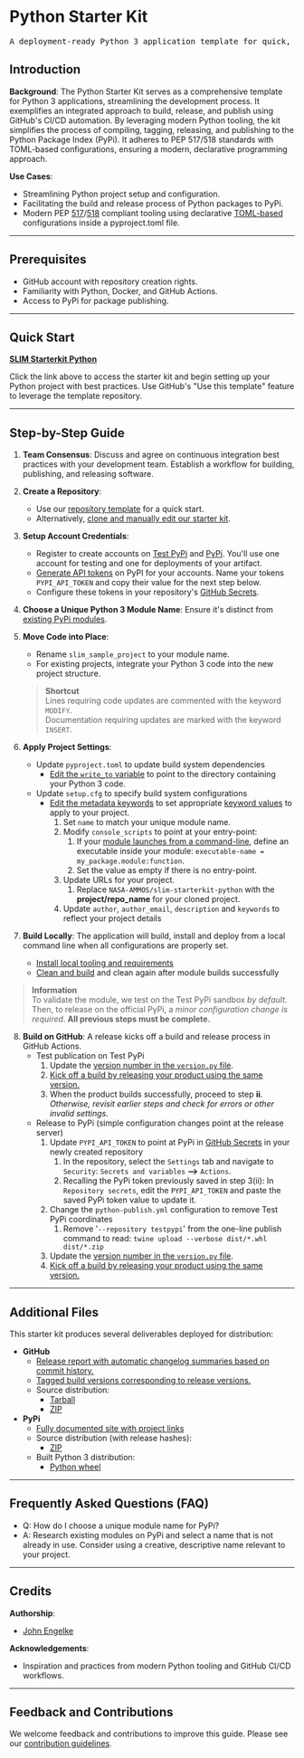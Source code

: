 # Python Starter Kit

<pre align="center">A deployment-ready Python 3 application template for quick, standards-based project setup.</pre>

## Introduction

**Background**: The Python Starter Kit serves as a comprehensive template for Python 3 applications, streamlining the development process. It exemplifies an integrated approach to build, release, and publish using GitHub's CI/CD automation. By leveraging modern Python tooling, the kit simplifies the process of compiling, tagging, releasing, and publishing to the Python Package Index (PyPi). It adheres to PEP 517/518 standards with TOML-based configurations, ensuring a modern, declarative programming approach.

**Use Cases**:
- Streamlining Python project setup and configuration.
- Facilitating the build and release process of Python packages to PyPi.
- Modern PEP [517](https://peps.python.org/pep-0517/)/[518](https://peps.python.org/pep-0518/) compliant tooling using declarative [TOML-based](https://toml.io/en/) configurations inside a pyproject.toml file.

---

## Prerequisites

* GitHub account with repository creation rights.
* Familiarity with Python, Docker, and GitHub Actions.
* Access to PyPi for package publishing.

---

## Quick Start

**[SLIM Starterkit Python](https://github.com/NASA-AMMOS/slim-starterkit-python)**

Click the link above to access the starter kit and begin setting up your Python project with best practices. Use GitHub's "Use this template" feature to leverage the template repository. 

---

## Step-by-Step Guide

1. **Team Consensus**: Discuss and agree on continuous integration best practices with your development team. Establish a workflow for building, publishing, and releasing software.

2. **Create a Repository**:
   - Use our [repository template](https://github.com/NASA-AMMOS/slim-starterkit-python/generate) for a quick start.
   - Alternatively, [clone and manually edit our starter kit](https://github.com/NASA-AMMOS/slim-starterkit-python).

3. **Setup Account Credentials**:
   - Register to create accounts on [Test PyPi](https://test.pypi.org/account/register/) and [PyPi](https://pypi.org/account/register/). You'll use one account for testing and one for deployments of your artifact.
   - [Generate API tokens](https://pypi.org/help/#apitoken) on PyPI for your accounts. Name your tokens `PYPI_API_TOKEN` and copy their value for the next step below.
   - Configure these tokens in your repository's [GitHub Secrets](https://docs.github.com/en/actions/security-guides/encrypted-secrets?tool=webui#creating-encrypted-secrets-for-a-repository).

4. **Choose a Unique Python 3 Module Name**: Ensure it's distinct from [existing PyPi modules](https://pypi.org/search/?q=).

5. **Move Code into Place**:
   - Rename `slim_sample_project` to your module name.
   - For existing projects, integrate your Python 3 code into the new project structure.
   > **Shortcut**  
   Lines requiring code updates are commented with the keyword `MODIFY`.  
   > Documentation requiring updates are marked with the keyword `INSERT`.

6. **Apply Project Settings**:
   - Update `pyproject.toml` to update build system dependencies
      - [Edit the `write_to` variable](https://github.com/NASA-AMMOS/slim-starterkit-python/blob/main/pyproject.toml#L12) to point to the directory containing your Python 3 code.
   - Update `setup.cfg` to specify build system configurations
      - [Edit the metadata keywords](https://github.com/NASA-AMMOS/slim-starterkit-python/blob/main/setup.cfg#L4) to set appropriate [keyword values](https://setuptools.pypa.io/en/latest/references/keywords.html) to apply to your project.
         1. Set `name` to match your unique module name. 
         2. Modify `console_scripts` to point at your entry-point:
            1. If your [module launches from a command-line](https://setuptools.pypa.io/en/latest/userguide/entry_point.html#entry-points), define an executable inside your module: `executable-name = my_package.module:function`.
            2. Set the value as empty if there is no entry-point.
         3. Update URLs for your project.
            1. Replace `NASA-AMMOS/slim-starterkit-python` with the **project/repo_name** for your cloned project.
         4. Update `author`, `author_email`, `description` and `keywords` to reflect your project details

7. **Build Locally**: The application will build, install and deploy from a local command line when all configurations are properly set.
   - [Install local tooling and requirements](https://github.com/NASA-AMMOS/slim-starterkit-python/tree/main#required-local-tooling)
   - [Clean and build](https://github.com/NASA-AMMOS/slim-starterkit-python/tree/main#local-build-testing) and clean again after module builds successfully
> **Information**  
  To validate the module, we test on the Test PyPi sandbox _by default_. Then, to release on the official PyPi, a _minor configuration change is required_. __All previous steps must be complete.__

8. **Build on GitHub**:
A release kicks off a build and release process in GitHub Actions. 
   - Test publication on Test PyPi
      1. Update the [version number in the `version.py` file](https://github.com/NASA-AMMOS/slim-starterkit-python/blob/main/slim_sample_project/version.py).
      2. [Kick off a build by releasing your product using the same version.](https://github.com/NASA-AMMOS/slim-starterkit-python/tree/main#automated-build-kickoff)
      3. When the product builds successfully, proceed to step **ii**. _Otherwise, revisit earlier steps and check for errors or other invalid settings._
   - Release to PyPi (simple configuration changes point at the release server)
      1. Update `PYPI_API_TOKEN` to point at PyPi in [GitHub Secrets](https://docs.github.com/en/actions/security-guides/encrypted-secrets?tool=webui#creating-encrypted-secrets-for-a-repository) in your newly created repository 
         1. In the repository, select the `Settings` tab and navigate to `Security`: `Secrets and variables` **-->** `Actions`. 
         2. Recalling the PyPi token previously saved in step 3(ii): In `Repository secrets`, edit the `PYPI_API_TOKEN` and paste the saved PyPi token value to update it.
      2. Change the `python-publish.yml` configuration to remove Test PyPi coordinates
         1. Remove '`--repository testpypi`' from the one-line publish command to read: `twine upload --verbose dist/*.whl dist/*.zip` 
      3. Update the [version number in the `version.py` file](https://github.com/NASA-AMMOS/slim-starterkit-python/blob/main/slim_sample_project/version.py).
      4. [Kick off a build by releasing your product using the same version.](https://github.com/NASA-AMMOS/slim-starterkit-python/tree/main#automated-build-kickoff)

---

## Additional Files
This starter kit produces several deliverables deployed for distribution:
* **GitHub**
  * [Release report with automatic changelog summaries based on commit history.](https://github.com/NASA-AMMOS/slim-starterkit-python/releases/latest)
  * [Tagged build versions corresponding to release versions.](https://github.com/NASA-AMMOS/slim-starterkit-python/tags)
  * Source distribution:
    * [Tarball](https://github.com/NASA-AMMOS/slim-starterkit-python/tags/)
    * [ZIP](https://github.com/NASA-AMMOS/slim-starterkit-python/tags/)
* **PyPi**
  * [Fully documented site with project links](https://test.pypi.org/project/slim-sample-project/) 
  * Source distribution (with release hashes):
    * [ZIP](https://test.pypi.org/project/slim-sample-project/#files)
  * Built Python 3 distribution:
    * [Python wheel](https://test.pypi.org/project/slim-sample-project/#files)

---

## Frequently Asked Questions (FAQ)

- Q: How do I choose a unique module name for PyPi?
- A: Research existing modules on PyPi and select a name that is not already in use. Consider using a creative, descriptive name relevant to your project.

---

## Credits 

**Authorship**:
- [John Engelke](https://github.com/jpl-jengelke)

**Acknowledgements**:
* Inspiration and practices from modern Python tooling and GitHub CI/CD workflows.

---

## Feedback and Contributions

We welcome feedback and contributions to improve this guide. Please see our [contribution guidelines](https://nasa-ammos.github.io/slim/docs/contribute/contributing/).
